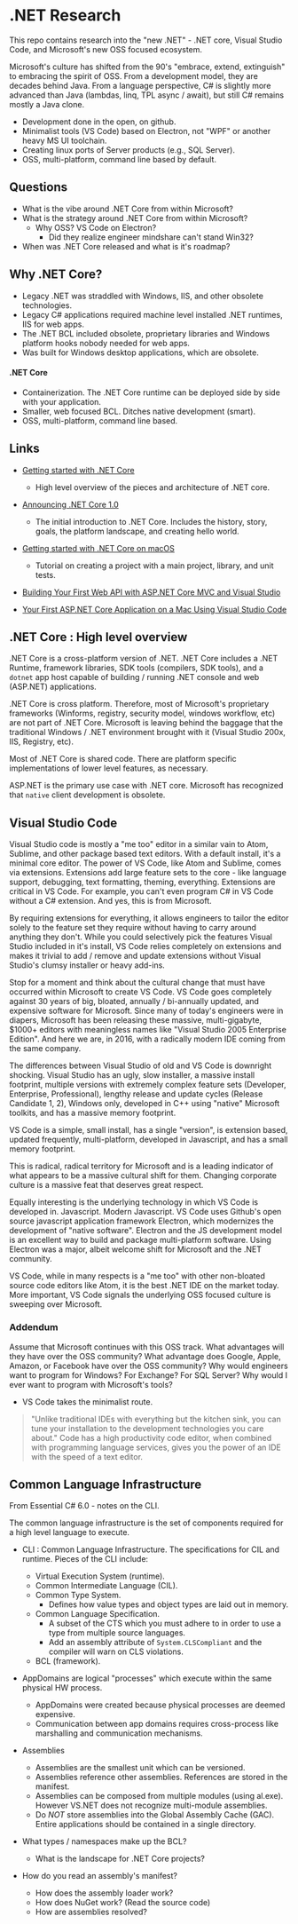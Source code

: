 # .NET Research

This repo contains research into the "new .NET" - .NET core, Visual Studio Code, and Microsoft's new OSS focused ecosystem.

Microsoft's culture has shifted from the 90's "embrace, extend, extinguish" to embracing the spirit of OSS. From a development model, they are decades behind Java. From a language perspective, C# is slightly more advanced than Java (lambdas, linq, TPL async / await), but still C# remains mostly a Java clone.

* Development done in the open, on github.
* Minimalist tools (VS Code) based on Electron, not "WPF" or another heavy MS UI toolchain.
* Creating linux ports of Server products (e.g., SQL Server).
* OSS, multi-platform, command line based by default.

## Questions

* What is the vibe around .NET Core from within Microsoft?
* What is the strategy around .NET Core from within Microsoft?
    * Why OSS? VS Code on Electron?
        * Did they realize engineer mindshare can't stand Win32?
* When was .NET Core released and what is it's roadmap?

## Why .NET Core?

* Legacy .NET was straddled with Windows, IIS, and other obsolete technologies.
* Legacy C# applications required machine level installed .NET runtimes, IIS for web apps.
* The .NET BCL included obsolete, proprietary libraries and Windows platform hooks nobody needed for web apps.
* Was built for Windows desktop applications, which are obsolete.

#### .NET Core

* Containerization. The .NET Core runtime can be deployed side by side with your application.
* Smaller, web focused BCL. Ditches native development (smart).
* OSS, multi-platform, command line based.



## Links

* [Getting started with .NET Core](https://docs.microsoft.com/en-us/dotnet/articles/core/index)
  * High level overview of the pieces and architecture of .NET core.

* [Announcing .NET Core 1.0](https://blogs.msdn.microsoft.com/dotnet/2016/06/27/announcing-net-core-1-0/)
  * The initial introduction to .NET Core. Includes the history, story, goals, the platform landscape, and creating hello world.

* [Getting started with .NET Core on macOS](https://docs.microsoft.com/en-us/dotnet/articles/core/tutorials/using-on-macos)
  * Tutorial on creating a project with a main project, library, and unit tests.

* [Building Your First Web API with ASP.NET Core MVC and Visual Studio](https://docs.asp.net/en/latest/tutorials/first-web-api.html)

* [Your First ASP.NET Core Application on a Mac Using Visual Studio Code](https://docs.asp.net/en/latest/tutorials/your-first-mac-aspnet.html)

## .NET Core : High level overview

.NET Core is a cross-platform version of .NET. .NET Core includes a .NET Runtime, framework libraries, SDK tools (compilers, SDK tools), and a `dotnet` app host capable of building / running .NET console and web (ASP.NET) applications.

.NET Core is cross platform. Therefore, most of Microsoft's proprietary frameworks (Winforms, registry, security model, windows workflow, etc) are not part of .NET Core. Microsoft is leaving behind the baggage that the traditional Windows / .NET environment brought with it (Visual Studio 200x, IIS, Registry, etc).

Most of .NET Core is shared code. There are platform specific implementations of lower level features, as necessary.

ASP.NET is the primary use case with .NET core. Microsoft has recognized that `native` client development is obsolete.

## Visual Studio Code

Visual Studio code is mostly a "me too" editor in a similar vain to Atom, Sublime, and other package based text editors. With a default install, it's a minimal core editor. The power of VS Code, like Atom and Sublime, comes via extensions. Extensions add large feature sets to the core - like language support, debugging, text formatting, theming, everything. Extensions are critical in VS Code. For example, you can't even program C# in VS Code without a C# extension. And yes, this is from Microsoft.

By requiring extensions for everything, it allows engineers to tailor the editor solely to the feature set they require without having to carry around anything they don't. While you could selectively pick the features Visual Studio included in it's install, VS Code relies completely on extensions and makes it trivial to add / remove and update extensions without Visual Studio's clumsy installer or heavy add-ins.

Stop for a moment and think about the cultural change that must have occurred within Microsoft to create VS Code. VS Code goes completely against 30 years of big, bloated, annually / bi-annually updated, and expensive software for Microsoft. Since many of today's engineers were in diapers, Microsoft has been releasing these massive, multi-gigabyte, $1000+ editors with meaningless names like "Visual Studio 2005 Enterprise Edition". And here we are, in 2016, with a radically modern IDE coming from the same company.

The differences between Visual Studio of old and VS Code is downright shocking. Visual Studio has an ugly, slow installer, a massive install footprint, multiple versions with extremely complex feature sets (Developer, Enterprise, Professional), lengthy release and update cycles (Release Candidate 1, 2), Windows only, developed in C++ using "native" Microsoft toolkits, and has a massive memory footprint.

VS Code is a simple, small install, has a single "version", is extension based, updated frequently, multi-platform, developed in Javascript, and has a small memory footprint.

This is radical, radical territory for Microsoft and is a leading indicator of what appears to be a massive cultural shift for them. Changing corporate culture is a massive feat that deserves great respect.

Equally interesting is the underlying technology in which VS Code is developed in. Javascript. Modern Javascript. VS Code uses Github's open source javascript application framework Electron, which modernizes the development of "native software". Electron and the JS development model is an excellent way to build and package multi-platform software. Using Electron was a major, albeit welcome shift for Microsoft and the .NET community.

VS Code, while in many respects is a "me too" with other non-bloated source code editors like Atom, it is the best .NET IDE on the market today. More important, VS Code signals the underlying OSS focused culture is sweeping over Microsoft.

### Addendum

Assume that Microsoft continues with this OSS track. What advantages will they have over the OSS community? What advantage does Google, Apple, Amazon, or Facebook have over the OSS community? Why would engineers want to program for Windows? For Exchange? For SQL Server? Why would I ever want to program with Microsoft's tools?

* VS Code takes the minimalist route.
> "Unlike traditional IDEs with everything but the kitchen sink, you can tune your installation to the development technologies you care about."
> Code has a high productivity code editor, when combined with programming language services, gives you the power of an IDE with the speed of a text editor.


## Common Language Infrastructure

From Essential C# 6.0 - notes on the CLI.

The common language infrastructure is the set of components required for a high level language to execute.

* CLI : Common Language Infrastructure. The specifications for CIL and runtime. Pieces of the CLI include:
  * Virtual Execution System (runtime).
  * Common Intermediate Language (CIL).
  * Common Type System.
    * Defines how value types and object types are laid out in memory.
  * Common Language Specification.
    * A subset of the CTS which you must adhere to in order to use a type from multiple source languages.
    * Add an assembly attribute of `System.CLSCompliant` and the compiler will warn on CLS violations.
  * BCL (framework).

* AppDomains are logical "processes" which execute within the same physical HW process.
  * AppDomains were created because physical processes are deemed expensive.
  * Communication between app domains requires cross-process like marshalling and communication mechanisms.

* Assemblies
  * Assemblies are the smallest unit which can be versioned.
  * Assemblies reference other assemblies. References are stored in the manifest.
  * Assemblies can be composed from multiple modules (using al.exe). However VS.NET does not recognize multi-module assemblies.
  * Do *NOT* store assemblies into the Global Assembly Cache (GAC). Entire applications should be contained in a single directory.

* What types / namespaces make up the BCL?
  * What is the landscape for .NET Core projects?

* How do you read an assembly's manifest?
  * How does the assembly loader work?
  * How does NuGet work? (Read the source code)
  * How are assemblies resolved?
